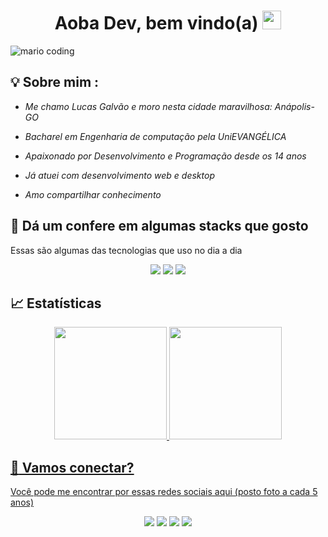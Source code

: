 <h1 align="center" >Aoba Dev, bem vindo(a)  <img src="https://media.giphy.com/media/hvRJCLFzcasrR4ia7z/giphy.gif" width="30px"></h1>

![mario coding](https://i.imgur.com/1ZvVkDc.gif)

## 💡 Sobre mim :
 - *Me chamo Lucas Galvão e moro nesta cidade maravilhosa: Anápolis-GO* 

 - *Bacharel em Engenharia de computação pela UniEVANGÉLICA* 
 
 - *Apaixonado por Desenvolvimento e Programação desde os 14 anos* 
 - *Já atuei com desenvolvimento web e desktop*
 
 - *Amo compartilhar conhecimento* 


## 🔮 Dá um confere em algumas stacks que gosto
 Essas são algumas das tecnologias que uso no dia a dia

<div align="center">
 <img src="https://camo.githubusercontent.com/c2e736bb3e058a6b438016c8926a46b9689e1a9d235e060c52e92240761854c7/68747470733a2f2f696d672e736869656c64732e696f2f62616467652f4c696e67756167656d2d4a6176612d626c75653f7374796c653d666f722d7468652d6261646765266c6f676f3d6a617661">   
 <img src="https://camo.githubusercontent.com/4b63db63b12e72929cf388b42e080bb14a6bc1a6c8810ae70ac1fc6385fee210/68747470733a2f2f696d672e736869656c64732e696f2f62616467652f46726f6e74656e642d52656163742d626c75653f7374796c653d666f722d7468652d6261646765266c6f676f3d7265616374">
 <img src="https://camo.githubusercontent.com/404167014a3e0748913d56aa19ade292091625b333a3ede7003388ca16860356/68747470733a2f2f696d672e736869656c64732e696f2f62616467652f4c696e67756167656d2d547970657363726970742d626c75653f7374796c653d666f722d7468652d6261646765266c6f676f3d74797065736372697074">
</div>


## 📈 Estatísticas

<div align="center">
  <a href="https://github.com/lucasengcomp">
  <img height="180em" src="https://github-readme-stats.vercel.app/api/top-langs/?username=lucasengcomp&layout=compact&langs_count=7&theme=react&hide_border=true"/>
  <img height="180em" src="https://github-readme-stats.vercel.app/api?username=lucasengcomp&show_icons=true&theme=react&include_all_commits=true&count_private=true&hide_border=true"/>
</div>
 
## :speech_balloon: Vamos conectar?  

Você pode me encontrar por essas redes sociais aqui (posto foto a cada 5 anos)

<div align="center">
<a target="_blank"></a>  <a href="https://github.com/lucasengcomp"><img src="https://img.shields.io/badge/-Github-%23333?style=for-the-badge&logo=github&logoColor=white" target="_blank"></a>  <a href="https://instagram.com/lucasgalvlima" target="_blank"><img src="https://img.shields.io/badge/-Instagram-%23E4405F?style=for-the-badge&logo=instagram&logoColor=white" target="_blank"></a>  <a href="mailto:lucasengcomput@gmail.com"><img src="https://img.shields.io/badge/-Gmail-ff9800?style=for-the-badge&logo=gmail&logoColor=white" target="_blank"></a>  <a href="https://www.linkedin.com/in/lucasgalvaolima/" target="_blank"><img src="https://img.shields.io/badge/-LinkedIn-%230077B5?style=for-the-badge&logo=linkedin&logoColor=white" ></a>
</div>
 
